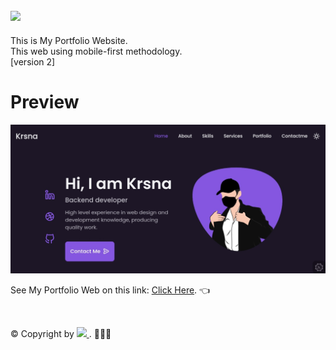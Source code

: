 ## ![](https://img.shields.io/badge/awikwok-banget-informational?style=flat&logo=react&color=61DAFB)

This is My Portfolio Website.<br>
This web using mobile-first methodology.<br>
[version 2]
# Preview
![preview](https://github.com/kresna-rev/kresna-rev.github.io/blob/main/preview.jpg)

See My Portfolio Web on this link: 
<a href="https://kresna-rev.github.io/" target="_blank">Click Here</a>. 👈<p>
&nbsp;
&nbsp;<p>
© Copyright by <a href="https://instagram.com/abcdefghij__k__lmnopqrstuvwxyz?igshid=YmMyMTA2M2Y=" target="_blank">
![](https://img.shields.io/badge/Kresna-Rev.M-informational?style=flat&logo=Instagram&color=red)
 </a>. 🦖🦖🦖
